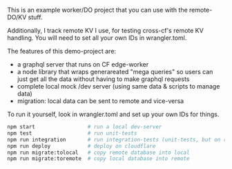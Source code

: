 This is an example worker/DO project that you can use with the remote-DO/KV stuff.

Additionally, I track remote KV I use, for testing cross-cf's remote KV handling. You will need to set all your own IDs in wrangler.toml.

The features of this demo-project are:

- a graphql server that runs on CF edge-worker
- a node library that wraps generareated "mega queries" so users can just get all the data without having to make graphql requests
- complete local mock /dev server (using same data & scripts to manage data)
- migration: local data can be sent to remote and vice-versa

To run it yourself, look in wrangler.toml and set up your own IDs for things.

```sh
npm start                 # run a local dev-server
npm test                  # run unit-tests
npm run integration       # run integration-tests (unit-tests, but on remote)
npm run deploy            # deploy on cloudflare
npm run migrate:tolocal   # copy remote database into local
npm run migrate:toremote  # copy local database into remote
```